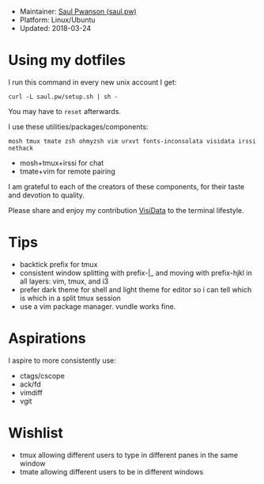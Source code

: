 - Maintainer: [Saul Pwanson (saul.pw)](http://saul.pw)
- Platform: Linux/Ubuntu
- Updated: 2018-03-24

# Using my dotfiles

I run this command in every new unix account I get:

`curl -L saul.pw/setup.sh | sh -`

You may have to `reset` afterwards.

I use these utilities/packages/components:

`mosh tmux tmate zsh ohmyzsh vim urxvt fonts-inconsolata visidata irssi nethack`

- mosh+tmux+irssi for chat
- tmate+vim for remote pairing

I am grateful to each of the creators of these components, for their taste and devotion to quality.

Please share and enjoy my contribution [VisiData](http://visidata.org/) to the terminal lifestyle.


# Tips

  - backtick prefix for tmux
  - consistent window splitting with prefix-|\_ and moving with prefix-hjkl in all layers: vim, tmux, and i3
  - prefer dark theme for shell and light theme for editor so i can tell which is which in a split tmux session
  - use a vim package manager.  vundle works fine.


# Aspirations

I aspire to more consistently use:

- ctags/cscope
- ack/fd
- vimdiff
- vgit

# Wishlist

- tmux allowing different users to type in different panes in the same window
- tmate allowing different users to be in different windows
